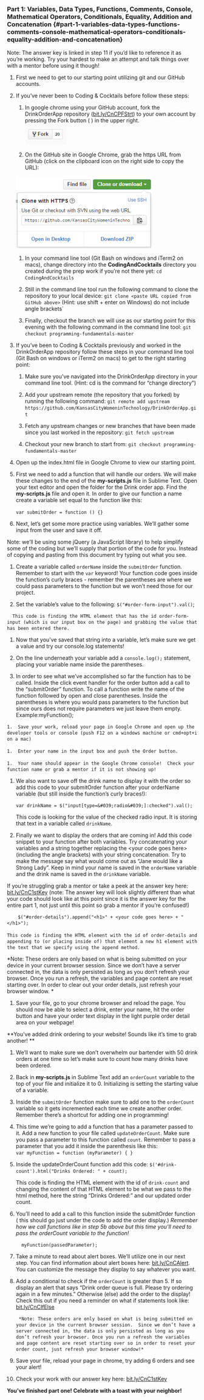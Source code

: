 ### Part 1:  Variables, Data Types, Functions, Comments, Console, Mathematical Operators, Conditionals, Equality, Addition and Concatenation {#part-1-variables-data-types-functions-comments-console-mathematical-operators-conditionals-equality-addition-and-concatenation}

Note: The answer key is linked in step 11 if you’d like to reference it as you’re working.  Try your hardest to make an attempt and talk things over with a mentor before using it though!

1.  First we need to get to our starting point utilizing git and our GitHub accounts.

  1.  If you’ve never been to Coding &amp; Cocktails before follow these steps:

      1.  In google chrome using your GitHub account, fork the DrinkOrderApp repository ([bit.ly/CnCPFStrt](https://www.google.com/url?q=http://bit.ly/CnCPFStrt&sa=D&ust=1478494043497000&usg=AFQjCNEYyldhAY1JFnH-TdLkjf6afHH4rw)) to your own account by pressing the Fork button (                                                   ) in the upper right.<br>     ![Capture.PNG](/images/image00.png)

      1.  On the GitHub site in Google Chrome, grab the https URL from GitHub (click on the clipboard icon on the right side to copy the URL):<br>

        ![Capture.PNG](/images/image01.png)

      1.  In your command line tool (Git Bash on windows and iTerm2 on macs), change directory into the **CodingAndCocktails** directory you created during the prep work if you’re not there yet: `cd CodingAndCocktails`

      1.  Still in the command line tool run the following command to clone the repository to your local device: `git clone <paste URL copied from GitHub above>` (Hint: use shift + enter on Windows) do not include angle brackets`

      1.  Finally, checkout the branch we will use as our starting point for this evening with the following command in the command line tool: `git checkout programming-fundamentals-master`

  1.  If you’ve been to Coding &amp; Cocktails previously and worked in the DrinkOrderApp repository follow these steps in your command line tool (Git Bash on windows or iTerm2 on macs) to get to the right starting point:

      1.  Make sure you’ve navigated into the DrinkOrderApp directory in your command line tool. (Hint: cd is the command for “change directory”)

      1.  Add your upstream remote (the repository that you forked) by running the following command:  `git remote add upstream https://github.com/KansasCityWomeninTechnology/DrinkOrderApp.git`

      1.  Fetch any upstream changes or new branches that have been made since you last worked in the repository: `git fetch upstream`

      1.  Checkout your new branch to start from: `git checkout programming-fundamentals-master`

1.  Open up the index.html file in Google Chrome to view our starting point.

1.  First we need to add a function that will handle our orders. We will make these changes  to the end of  the **my-scripts.js** file in Sublime Text. Open your text editor and open the folder for the Drink order app.  Find the **my-scripts.js** file and open it. In order to give our function a name create a variable set equal to the function like this:

    `var submitOrder = function () {}`

1.  Next, let’s get some more practice using variables.  We’ll  gather some input from the user and save it off.

  Note: we’ll be using some jQuery (a JavaScript library) to help simplify some of the coding but we’ll supply that portion of the code for you.  Instead of copying and pasting from this document try typing out what you see.

  1.  Create a variable called `orderName` inside the `submitOrder` function.  Remember to start with the `var` keyword! Your function code goes inside the function’s curly braces - remember the parentheses are where we could pass parameters to the function but we won’t need those for our project.

   1.  Set the variable’s value to the following: `$("#order-form-input").val()`; 

      This code is finding the HTML element that has the id order-form-input (which is our input box on the page) and grabbing the value that has been entered there.

1.  Now that you’ve saved that string into a variable, let’s make sure we get a value and try our console.log statements!

  1.  On the line underneath your variable add a `console.log();` statement, placing your variable name inside the parentheses.

  1.  In order to see what we’ve accomplished so far the function has to be called.  Inside the click event handler for the order button add a call to the “submitOrder” function.  To call a function write the name of the function followed by open and close parentheses.  Inside the parentheses is where you would pass parameters to the function but since ours does not require parameters we just leave them empty. Example:myFunction();

    1.  Save your work, reload your page in Google Chrome and open up the developer tools or console (push F12 on a windows machine or cmd+opt+i on a mac)

    1.  Enter your name in the input box and push the Order button.  

    1.  Your name should appear in the Google Chrome console!  Check your function name or grab a mentor if it is not showing up!

1.  We also want to save off the drink name to display it with the order so add this code to your submitOrder function after your orderName variable (but still inside the function’s curly braces!):

        var drinkName = $("input[type=&#039;radio&#039;]:checked").val();

       This code is looking for the value of the checked radio input.  It is storing that text in a variable called `drinkName`.  

1.  Finally we want to display the orders that are coming in! Add this code snippet to your function after both variables.  Try concatenating your variables and a string together replacing the &lt;your code goes here&gt; (including the angle brackets) with your string concatenation.  Try to make the message say what would come out as “Jane would like a Strong Lady”. Keep in mind your name is saved in the `orderName` variable and the drink name is saved in the `drinkName` variable.

  If you’re struggling grab a mentor or take a peek at the answer key here: [bit.ly/CnC1stKey](https://www.google.com/url?q=http://bit.ly/CnC1stKey&sa=D&ust=1478494043517000&usg=AFQjCNH_ciqas6E-dHypgorOqxTz9ponUQ) (note: The answer key will look slightly different than what your code should look like at this point since it is the answer key for the entire part 1, not just until this point so grab a mentor if you’re confused!)

        $("#order-details").append("<h1>" + <your code goes here> + "</h1>");

    This code is finding the HTML element with the id of order-details and appending to (or placing inside of) that element a new h1 element with the text that we specify using the append method.

  *Note: These orders are only based on what is being submitted on your device in your current browser session. Since we don’t have a server connected in, the data is only persisted as long as you don’t refresh your browser. Once you run a refresh, the variables and page content are reset starting over.  In order to clear out your order details, just refresh your browser window.
*
1.  Save your file, go to your chrome browser and reload the page.  You should now be able to select a drink, enter your name, hit the order button and have your order text display in the light purple order detail area on your webpage!

  **You’ve added drink ordering to your website! Sounds like it’s time to grab another!
**
1.  We’ll want to make sure we don’t overwhelm our bartender with 50 drink orders at one time so let’s make sure to count how many drinks have been ordered.  

  1.  Back in **my-scripts.js** in Sublime Text add an `orderCount` variable to the top of your file and initialize it to 0\.  Initializing is setting the starting value of a variable.

  1.  Inside the `submitOrder` function make sure to add one to the `orderCount` variable so it gets incremented each time we create another order. Remember there’s a shortcut for adding one in programming! 

  1.  This time we’re going to add a function that has a parameter passed to it.  Add a new function to your file called `updateOrderCount`.  Make sure you pass a parameter to this function called `count`.  Remember to pass a parameter that you add it inside the parenthesis like this:<br> `var myFunction = function (myParameter) { }`

  1.  Inside the updateOrderCount function add this code: `$('#drink-count').html("Drinks Ordered: " + count);`

      This code is finding the HTML element with the id of `drink-count` and changing the content of that HTML element to be what we pass to the html method, here the string “Drinks Ordered:” and our updated order count.

  1.  You’ll need to add a call to this function inside the submitOrder function ( this should go just under the code to add the order display.)  *Remember how we call functions like in step 5b above but this time you’ll need to pass the orderCount variable to the function!*

            myFunction(passedParameter);

   1.  Take a minute to read about alert boxes.  We’ll utilize one in our next step.  You can find information about alert boxes here: [bit.ly/CnCAlert](https://www.google.com/url?q=http://bit.ly/CnCAlert&sa=D&ust=1478494043527000&usg=AFQjCNF1XotRJyoxlDrutZAu4zHyBHNVnw). You can customize the message they display to say whatever you want.

  1.  Add a conditional to check if the `orderCount` is greater than 5\.  If so display an alert that says “Drink order queue is full.  Please try ordering again in a few minutes.” Otherwise (else) add the order to the display! Check this out if you need a reminder on what if statements look like: [bit.ly/CnCIfElse](https://www.google.com/url?q=http://bit.ly/CnCIfElse&sa=D&ust=1478494043529000&usg=AFQjCNGczjKQidYybYcx-YdZ-dk61FeX9w)

           *Note: These orders are only based on what is being submitted on your device in the current browser session.  Since we don’t have a server connected in, the data is only persisted as long as you don’t refresh your browser. Once you run a refresh the variables and page content are reset starting over so in order to reset your order count, just refresh your browser window!*

1.  Save your file, reload your page in chrome, try adding 6 orders and see your alert!

1.  Check your work with our answer key here: [bit.ly/CnC1stKey](https://www.google.com/url?q=http://bit.ly/CnC1stKey&sa=D&ust=1478494043531000&usg=AFQjCNEvCWXEvBIxVNuzUcFa5qTIOBCIfw)

**You’ve finished part one! Celebrate with a toast with your neighbor!**